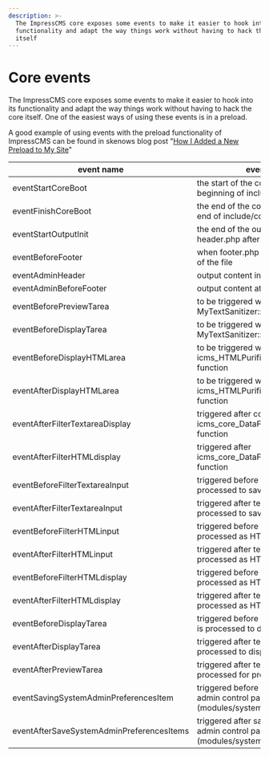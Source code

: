 ```yaml
---
description: >-
  The ImpressCMS core exposes some events to make it easier to hook into its
  functionality and adapt the way things work without having to hack the core
  itself
---
```


# Core events

The ImpressCMS core exposes some events to make it easier to hook into its functionality and adapt the way things work without having to hack the core itself. One of the easiest ways of using these events is in a preload.

A good example of using events with the preload functionality of ImpressCMS can be found in skenows blog post "[How I Added a New Preload to My Site](https://www.impresscms.org/modules/news/article.php?article\_id=960)"

| event name                                | event description                                                                                    |
| ----------------------------------------- | ---------------------------------------------------------------------------------------------------- |
| eventStartCoreBoot                        | the start of the core boot process, near the beginning of include/common.php                         |
| eventFinishCoreBoot                       | the end of the core boot process, near the end of include/common.php                                 |
| eventStartOutputInit                      | the end of the output init process, in header.php after instantiation of $icmsTpl                    |
| eventBeforeFooter                         | when footer.php is called, at the beginning of the file                                              |
| eventAdminHeader                          | output content in the ACP head                                                                       |
| eventAdminBeforeFooter                    | output content at the end of ACP head                                                                |
| eventBeforePreviewTarea                   | to be triggered when entering MyTextSanitizer::displayTarea() function                               |
| eventBeforeDisplayTarea                   | to be triggered when exiting MyTextSanitizer::displayTarea() function                                |
| eventBeforeDisplayHTMLarea                | to be triggered when entering icms\_HTMLPurifier::displayHTMLarea() function                         |
| eventAfterDisplayHTMLarea                 | to be triggered when exiting icms\_HTMLPurifier::displayHTMLarea() function                          |
| eventAfterFilterTextareaDisplay           | triggered after completing icms\_core\_DataFilter::filterTextareaDisplay() function                  |
| eventAfterFilterHTMLdisplay               | triggered after icms\_core\_DataFilter::filterHTMLdisplay() function                                 |
| eventBeforeFilterTextareaInput            | triggered before text from a textarea is processed to save to the database                           |
| eventAfterFilterTextareaInput             | triggered after text from a textarea is processed to save to the database                            |
| eventBeforeFilterHTMLinput                | triggered before text from a textarea is processed as HTML to save to the database                   |
| eventAfterFilterHTMLinput                 | triggered after text from a textarea is processed as HTML to save to the database                    |
| eventBeforeFilterHTMLdisplay              | triggered before text from a textarea is processed as HTML to display                                |
| eventAfterFilterHTMLdisplay               | triggered after text from a textarea is processed as HTML to display                                 |
| eventBeforeDisplayTarea                   | triggered before before text from a textarea is processed to display                                 |
| eventAfterDisplayTarea                    | triggered after text from a textarea is processed to display                                         |
| eventAfterPreviewTarea                    | triggered after text from a textarea is processed for preview                                        |
| eventSavingSystemAdminPreferencesItem     | triggered before saving preferences in the admin control panel (modules/system/preferences/main.php) |
| eventAfterSaveSystemAdminPreferencesItems | triggered after  saving preferences in the admin control panel (modules/system/preferences/main.php) |
